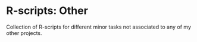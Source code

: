 # R-scripts: Other
Collection of R-scripts for different minor tasks not associated to any of my other projects.
